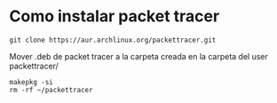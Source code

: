 # Como instalar packet tracer
    git clone https://aur.archlinux.org/packettracer.git
Mover .deb de packet tracer a la carpeta creada en la carpeta del user packettracer/
    
    makepkg -si
    rm -rf ~/packettracer
